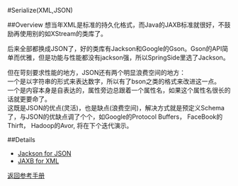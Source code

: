 #Serialize(XML,JSON)

##Overview
  想当年XML是标准的持久化格式，而Java的JAXB标准就很好，不鼓励再使用别的如XStream的类库了。  

  后来全部都换成JSON了，好的类库有Jackson和Google的Gson。Gson的API简单而优雅，但是功能与性能都没有jackson强，所以SpringSide里选了Jackson。

  但在苛刻要求性能的地方，JSON还有两个明显浪费空间的地方：  
  一个是以字符串的形式来表达数字，所以有了bson之类的格式来改进这一点。  
  一个是内容本身是自表达的，属性旁边总跟着一个属性名，如果这个属性名很长的话就更要命了。  
  这既是JSON的优点(灵活)，也是缺点(浪费空间)，解决方式就是预定义Schema了，与JSON的优缺点调了个个，如Google的Protocol Buffers， FaceBook的Thirft， Hadoop的Avor, 将在下个迭代演示。

##Details
* [Jackson for JSON](JSON)
* [JAXB for XML](JAXB)

[返回参考手册](back-end.md)